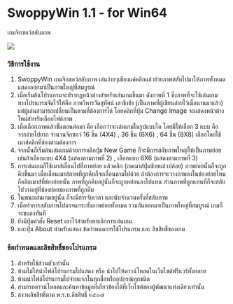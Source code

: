 # SwoppyWin 1.1 - for Win64

เกมจิกซอว์สลับภาพ

<image src="swoppywin.png">

### วิธีการใช้งาน

1. SwoppyWin เกมจิกซอว์สลับภาพ เล่นง่ายๆเพียงแค่คลิกแล้วย้ายภาพสลับไปมาให้ภาพทั้งหมด แสดงออกมาเป็นภาพใหญ่ที่สมบูรณ์
2. เมื่อเริ่มต้นโปรแกรมจะปรากฏหน้าต่างสำหรับเล่นเกมขึ้นมา ดังภาพที่ 1 ซึ่งภาพที่จะใช้เล่นเกม ทางโปรแกรมจัดไว้ให้คือ ภาพวิหารวัดสุทัศน์ เสาชิงช้า (เป็นภาพที่ผู้เขียนถ่ายไว้เมื่อนานมาแล้ว) แต่ผู้เล่นสามารถเปลี่ยนเป็นตามที่ต้องการได้ โดยคลิกที่ปุ่ม Change Image จะแสดงหน้าต่างใหม่สำหรับเลือกไฟล์ภาพ
3. เมื่อเลือกภาพแล้วขั้นตอนต่อมา คือ เลือกว่าจะเล่นเกมในรูปแบบใด โดยมีให้เลือก 3 แบบ คือ จากง่ายไปยาก จำนวนจิกซอว์ 16 ชิ้น (4X4) , 36 ชิ้น (6X6) , 64 ชิ้น (8X8) เลือกโดยใช้เมาส์คลิกที่ช่องตามต้องการ
4. จากนั้นก็เริ่มต้นเล่นเกมด้วยการคลิกปุ่ม New Game ก็จะมีการสลับภาพใหญ่ให้เป็นภาพย่อย เช่นถ้าเลือกแบบ 4X4 (แสดงตามภาพที่ 2) , เลือกแบบ 6X6 (แสดงตามภาพที่ 3)
5. การเล่นเกมก็ใช้เมาส์เลื่อนไปที่ภาพย่อย  แล้วคลิก (กดเมาส์ปุ่มซ้ายแล้วปล่อย) ภาพย่อยนั้นก็จะถูกคีบขึ้นมา เมื่อเลื่อนเมาส์ภาพที่ถูกคีบก็จะเลื่อนตามไปด้วย ถ้าต้องการจะวางภาพลงในช่องย่อยไหน ก็คลิกเมาส์ที่ช่องย่อยนั้น ภาพที่ถูกคีบอยู่นั้นก็จะถูกหย่อนลงไปแทน ส่วนภาพที่ถูกแทนที่ก็จะสลับไปวางอยู่ที่ช่องย่อยของภาพที่ถูกคีบ
6. ในขณะเล่นเกมอยู่นั้น ก็จะมีการจับเวลา และนับจำนวนครั้งที่สลับภาพ 
7. เมื่อทำการสลับภาพไปมาจนกระทั่งภาพย่อยทั้งหมด รวมกันออกมาเป็นภาพใหญ่ที่สมบูรณ์ เกมก็จะขบลงทันที
8. ยังมีปุ่มคำสั่ง Reset เอาไว้สำหรับยกเลิกการเล่นเกม 
9. และปุ่ม About สำหรับแสดง ข้อกำหนดการใช้โปรแกรม และ ลิขสิทธิ์ของเกม

### ข้อกำหนดและลิขสิทธิ์ของโปรแกรม

1. สำหรับใช้ส่วนตัวเท่านั้น
2. ห้ามไม่ให้นำไฟล์โปรแกรมไปแสดง หรือ นำไปให้ดาวน์โหลดในเว็บไซต์ฟรีแวร์ทั้งหลาย
3. ห้ามนำไฟล์โปรแกรมไปจ่ายแจกในทุกสื่อหรืออุปกรณ์ทุกชนิด
4. สามารถดาวน์โหลดและค้นหาข้อมูลที่เกี่ยวข้องได้ที่เว็บไซต์ของผู้พัฒนาแห่งเดียวเท่านั้น
5. สงวนลิขสิทธิ์ตาม พ.ร.บ.ลิขสิทธิ์ ๒๕๓๗
